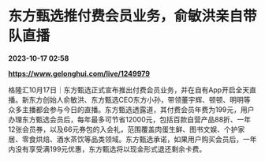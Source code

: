 # 东方甄选推付费会员业务，俞敏洪亲自带队直播

**2023-10-17 02:58**

**https://www.gelonghui.com/live/1249979**

格隆汇10月17日｜东方甄选正式宣布推出付费会员业务，并在自有App开启全天直播。新东方创始人俞敏洪、东方甄选CEO东方小孙，带领董宇辉、顿顿、明明等众多主播都会参与今日的直播。东方甄选透露道，其付费会员年费为199元，用户办理东方甄选会员后，每年最多可节省12000元，包括百款自营产品88折、一年12张会员券，以及66元券包的入会礼，范围覆盖肉蛋生鲜、图书文娱、个护家居、零食烘焙、酒水茶饮等品类领域。东方甄选承诺，如果用户购买会员后，一年内没有享受满199元优惠，东方甄选将以现金形式退还剩余卡费。